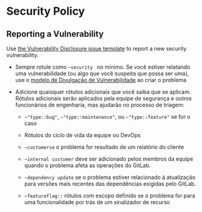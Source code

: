 # Security Policy

## Reporting a Vulnerability

Use [the Vulnerability Disclosure issue template](https://github.com/leoviana00/GitContributionOpenSource/security/advisories/new) to report a new security vulnerability.

- Sempre rotule como `~security ` no mínimo. Se você estiver relatando uma vulnerabilidade (ou algo que você suspeita que possa ser uma), use o [modelo de Divulgação de Vulnerabilidade](https://github.com/leoviana00/GitContributionOpenSource/security/advisories/new) ao criar o problema

- Adicione quaisquer rótulos adicionais que você saiba que se aplicam. Rótulos adicionais serão aplicados pela equipe de segurança e outros funcionários de engenharia, mas ajudarão no processo de triagem:

    - `~"type::bug"`, `~"type::maintenance"`, ou `~"type::feature"` se for o caso 
    
    - Rótulos do ciclo de vida da equipe ou DevOps

    - `~customerse` o problema for resultado de um relatório do cliente

    - `~internal customer` deve ser adicionado pelos membros da equipe quando o problema afeta as operações do GitLab.

    - `~dependency update` se o problema estiver relacionado à atualização para versões mais recentes das dependências exigidas pelo GitLab.

    - `~featureflag::` rótulos com escopo definido se o problema for para uma funcionalidade por trás de um sinalizador de recurso